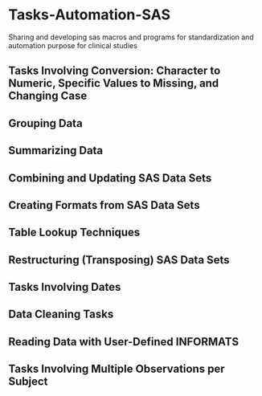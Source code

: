 # Tasks-Automation-SAS
Sharing and developing sas macros and programs for standardization and automation purpose for clinical studies

## Tasks Involving Conversion: Character to Numeric, Specific Values to Missing, and Changing Case

## Grouping Data

## Summarizing Data

## Combining and Updating SAS Data Sets 

## Creating Formats from SAS Data Sets

## Table Lookup Techniques

## Restructuring (Transposing) SAS Data Sets

## Tasks Involving Dates

## Data Cleaning Tasks

## Reading Data with User-Defined INFORMATS

## Tasks Involving Multiple Observations per Subject
